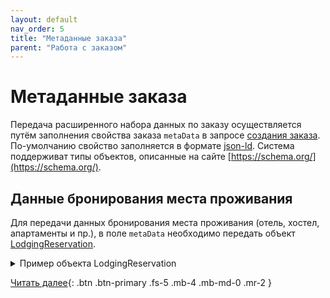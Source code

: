 ```yaml
---
layout: default
nav_order: 5
title: "Метаданные заказа"
parent: "Работа с заказом"
---
```


# Метаданные заказа

Передача расширенного набора данных по заказу осуществляется путём заполнения свойства заказа `metaData`
в запросе [создания заказа](/docs/order/create/). По-умолчанию свойство заполняется в формате [json-ld](https://json-ld.org/).
Система поддерживат типы объектов, описанные на сайте [https://schema.org/](https://schema.org/).

## Данные бронирования места проживания

Для передачи данных бронирования места проживания (отель, хостел, апартаменты и пр.), в поле `metaData`
необходимо передать объект [LodgingReservation](https://schema.org/LodgingReservation).

<details>
  <summary>Пример объекта LodgingReservation</summary>
<section markdown="1">
``` json
{
  "@type": "LodgingReservation",
  "reservationId": "abc456",
  "reservationStatus": "https://schema.org/ReservationConfirmed",
  "underName": {
    "@type": "Person",
    "name": "John Smith"
  },
  "reservationFor": {
    "@type": "LodgingBusiness",
    "name": "Hilton San Francisco Union Square",
    "address": {
      "@type": "PostalAddress",
      "streetAddress": "333 O'Farrell St",
      "addressLocality": "San Francisco",
      "addressRegion": "CA",
      "postalCode": "94102",
      "addressCountry": "US"
    },
    "telephone": "415-771-1400"
  },
  "checkinTime": "2017-04-11T16:00:00-08:00",
  "checkoutTime": "2017-04-13T11:00:00-08:00"
}
```
</section>
</details>

[Читать далее](/docs/refund){: .btn .btn-primary .fs-5 .mb-4 .mb-md-0 .mr-2 }
